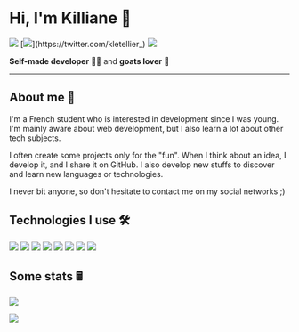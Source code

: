 # Hi, I'm Killiane 👋
![](https://img.shields.io/static/v1?label=Discord&message=LProgead%233667&color=5865F2&style=flat-square&logo=Discord&labelColor=5865F2&logoColor=white) 
[![](https://img.shields.io/static/v1?label=Twitter&message=%20&color=1DA1F2&style=flat-square&logo=Twitter&logoColor=white&labelColor=1DA1F2&link=https://twitter.com/kletellier_)](https://twitter.com/kletellier_)
![](https://komarev.com/ghpvc/?username=killianeletellier&style=flat-square&color=grey)

**Self-made developer** 🧑‍💻 and **goats lover** 🐐

***

## About me 🤗
I'm a French student who is interested in development since I was young.
I'm mainly aware about web development, but I also learn a lot about other tech subjects.

I often create some projects only for the "fun". When I think about an idea, I develop it, and I share it on GitHub.
I also develop new stuffs to discover and learn new languages or technologies.

I never bit anyone, so don't hesitate to contact me on my social networks ;)

## Technologies I use 🛠️
![](https://img.shields.io/static/v1?label=&message=HTML%205&style=flat-square&logo=HTML5&logoColor=white)
![](https://img.shields.io/static/v1?label=&message=CSS%203&style=flat-square&logo=CSS3&logoColor=white)
![](https://img.shields.io/static/v1?label=&message=JavaScript&style=flat-square&logo=JavaScript&logoColor=white)
![](https://img.shields.io/static/v1?label=&message=PHP&style=flat-square&logo=php&logoColor=white)
![](https://img.shields.io/static/v1?label=&message=Bootstrap&style=flat-square&logo=Bootstrap&logoColor=white)
![](https://img.shields.io/static/v1?label=&message=TailwindCSS&style=flat-square&logo=Tailwind%20CSS&logoColor=white)
![](https://img.shields.io/static/v1?label=&message=NodeJS&style=flat-square&logo=Node.js&logoColor=white)
![](https://img.shields.io/static/v1?label=&message=Python&style=flat-square&logo=Python&logoColor=white)

## Some stats 🖩
![](https://github-readme-streak-stats.herokuapp.com?user=KillianeLetellier&theme=monokai-metallian&date_format=j%20M%5B%20Y%5D)

![](https://hit.yhype.me/github/profile?user_id=43679817)
